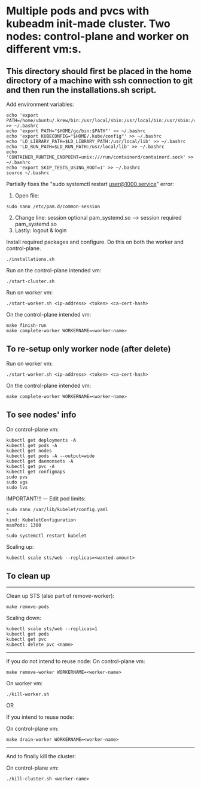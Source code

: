 # Multiple pods and pvcs with kubeadm init-made cluster. Two nodes: control-plane and worker on different vm:s.
## This directory should first be placed in the home directory of a machine with ssh connection to git and then run the installations.sh script.

Add environment variables:
```console
echo 'export PATH=/home/ubuntu/.krew/bin:/usr/local/sbin:/usr/local/bin:/usr/sbin:/usr/bin:/sbin:/bin:/usr/games:/usr/local/games:/snap/bin:/usr/local/go/bin' >> ~/.bashrc
echo 'export PATH="$HOME/go/bin:$PATH"' >> ~/.bashrc
echo 'export KUBECONFIG="$HOME/.kube/config"' >> ~/.bashrc
echo 'LD_LIBRARY_PATH=$LD_LIBRARY_PATH:/usr/local/lib' >> ~/.bashrc
echo 'LD_RUN_PATH=$LD_RUN_PATH:/usr/local/lib' >> ~/.bashrc
echo 'CONTAINER_RUNTIME_ENDPOINT=unix:///run/containerd/containerd.sock' >> ~/.bashrc
echo 'export SKIP_TESTS_USING_ROOT=1' >> ~/.bashrc
source ~/.bashrc
```

Partially fixes the "sudo systemctl restart user@1000.service" error:
1. Open file:
```console
sudo nano /etc/pam.d/common-session
```
2. Change line:
session	optional	pam_systemd.so
-->
session	required	pam_systemd.so
3. Lastly:
logout & login

Install required packages and configure. Do this on both the worker and control-plane.
```console
./installations.sh
```

Run on the control-plane intended vm:
```console
./start-cluster.sh
```

Run on worker vm:
```console
./start-worker.sh <ip-address> <token> <ca-cert-hash>
```

On the control-plane intended vm:
```console
make finish-run
make complete-worker WORKERNAME=<worker-name>
```

## To re-setup only worker node (after delete)

Run on worker vm:
```console
./start-worker.sh <ip-address> <token> <ca-cert-hash>
```
On the control-plane intended vm:
```console
make complete-worker WORKERNAME=<worker-name>
```

## To see nodes' info

On control-plane vm:
```console
kubectl get deployments -A
kubectl get pods -A
kubectl get nodes
kubectl get pods -A --output=wide
kubectl get daemonsets -A
kubectl get pvc -A
kubectl get configmaps
sudo pvs
sudo vgs
sudo lvs
```

IMPORTANT!!! -- Edit pod limits:
```console
sudo nano /var/lib/kubelet/config.yaml 
"
kind: KubeletConfiguration
maxPods: 1300
"
sudo systemctl restart kubelet
```

Scaling up:
```console
kubectl scale sts/web --replicas=<wanted-amount>
```

## To clean up

---
Clean up STS (also part of remove-worker):
```console
make remove-pods
```

Scaling down:
```console
kubectl scale sts/web --replicas=1
kubectl get pods
kubectl get pvc
kubectl delete pvc <name>
```

---
If you do not intend to reuse node:
On control-plane vm:
```console
make remove-worker WORKERNAME=<worker-name>
```
On worker vm:
```console
./kill-worker.sh
```
OR

If you intend to reuse node:

On control-plane vm:
```console
make drain-worker WORKERNAME=<worker-name>
```

---
And to finally kill the cluster:

On control-plane vm:
```console
./kill-cluster.sh <worker-name>
```
